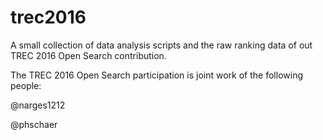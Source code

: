 # trec2016

A small collection of data analysis scripts and the raw ranking data of out TREC 2016 Open Search contribution.

The TREC 2016 Open Search participation is joint work of the following people: 

@narges1212

@phschaer
